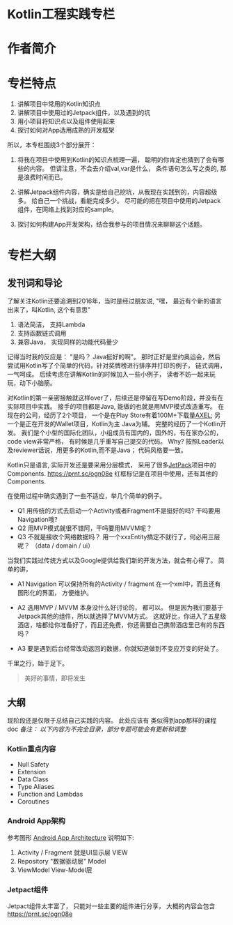 # Kotlin工程实践专栏

# 作者简介

# 专栏特点
1. 讲解项目中常用的Kotlin知识点
2. 讲解项目中使用过的Jetpack组件，以及遇到的坑
3. 用小项目将知识点以及组件使用起来
4. 探讨如何对App选用成熟的开发框架

所以，本专栏围绕3个部分展开：
1. 将我在项目中使用到Kotlin的知识点梳理一遍， 聪明的你肯定也猜到了会有哪些的内容。
但请注意，不会去介绍val,var是什么， 条件语句怎么写之类的, 那是浪费时间而已。

2. 讲解Jetpack组件内容，确实是给自己挖坑，从我现在实践到的，内容超级多。
给自己一个挑战，看能完成多少。 尽可能的把在项目中使用的Jetpack组件，在网络上找到对应的sample。

3. 探讨如何构建App开发架构，结合我参与的项目情况来聊聊这个话题。


# 专栏大纲

## 发刊词和导论
了解关注Kotlin还要追溯到2016年，当时是经过朋友说, "嘿， 最近有个新的语言出来了，叫Kotlin, 这个有意思"
1. 语法简洁， 支持Lambda
3. 支持函数链式调用
2. 兼容Java， 实现同样的功能代码量少

记得当时我的反应是： "是吗？ Java挺好的啊"。 那时正好是里约奥运会，然后尝试用Kotlin写了个简单的代码，针对奖牌榜进行排序并打印的例子， 
链式调用，一气呵成。 后续考虑在讲解Kotlin的时候加入一些小例子， 读者不妨一起来玩玩，动下小脑筋。

对Kotlin的第一亲密接触就这样over了，后续还是停留在写Demo阶段，并没有在实际项目中实践。 接手的项目都是Java, 能做的也就是用MVP模式改造重写。
在现在的公司，经历了2个项目， 一个是在Play Store有着100M+下载量[AXEL](https://play.google.com/store/apps/details?id=com.stoamigo.storage&hl=en&showAllReviews=true);
另一个是正在开发的Wallet项目，Kotlin为主 Java为辅。 完整的经历了一个Kotlin开发。
我们是个小型的国际化团队，小组成员有国内的，国外的，有在家办公的， code view非常严格， 有时候是几乎重写自己提交的代码。
Why? 按照Leader以及reviewer话说，用更多的Kotlin,而不是Java； 代码风格要一致。

Kotlin只是语言, 实际开发还是要采用分层模式， 采用了很多[JetPack](https://developer.android.com/jetpack)项目中的Components.
https://prnt.sc/ogn08e  红框标记是在项目中使用，还有其他的Components.

在使用过程中确实遇到了一些不适应，举几个简单的例子。
- Q1 用传统的方式去启动一个Activity或者Fragment不是挺好的吗? 干吗要用Navigation哦?
- Q2 用MVP模式就很不错阿，干吗要用MVVM呢？
- Q3 不就是接收个网络数据吗？ 用一个xxxEntity搞定不就行了，何必用三层呢？ （data / domain / ui）    

当我们实践过传统方式以及Google提供给我们新的开发方法，就会有心得了。
简单的讲， 
- A1 Navigation 可以保持所有的Activity / fragment 在一个xml中，而且还有图形化的界面， 方便维护。

- A2 选用MVP / MVVM 本身没什么好讨论的， 都可以。 但是因为我们要基于Jetpack其他的组件，所以就选择了MVVM方式。
这就好比，你进入了五星级酒店，啥都给你准备好了，而且还免费，你还需要自己携带酒店里已有的东西吗？ 

- A3 要是遇到后台经常改动返回的数据，你就知道做到不变应万变的好处了。

千里之行，始于足下。 
> 美好的事情，即将发生


## 大纲
现阶段还是仅限于总结自己实践的内容。 此处应该有 类似得到app那样的课程doc
*备注： 以下内容为不完全目录，部分专题可能会有更新和调整*

### Kotlin重点内容
- Null Safety
- Extension
- Data Class
- Type Aliases
- Function and Lambdas
- Coroutines

### Android App架构
参考图形 [Android App Architecture](../../blogmaterial/android-app-final-architecture.png)
说明如下:
1. Activity / Fragment  就是UI显示层 VIEW
2. Repository "数据驱动层"  Model
3. ViewModel  View-Model层


### Jetpact组件
Jetpact组件太丰富了， 只能对一些主要的组件进行分享， 大概的内容会包含 https://prnt.sc/ogn08e





